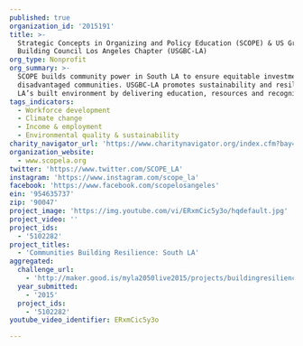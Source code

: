 ```yaml
---
published: true
organization_id: '2015191'
title: >-
  Strategic Concepts in Organizing and Policy Education (SCOPE) & US Green
  Building Council Los Angeles Chapter (USGBC-LA)
org_type: Nonprofit
org_summary: >-
  SCOPE builds community power in South LA to ensure equitable investment in
  disadvantaged communities. USGBC-LA promotes sustainability and resilience in
  LA’s built environment by delivering education, resources and recognition.
tags_indicators:
  - Workforce development
  - Climate change
  - Income & employment
  - Environmental quality & sustainability
charity_navigator_url: 'https://www.charitynavigator.org/index.cfm?bay=search.profile&ein=954635737'
organization_website:
  - www.scopela.org
twitter: 'https://www.twitter.com/SCOPE_LA'
instagram: 'https://www.instagram.com/scope_la'
facebook: 'https://www.facebook.com/scopelosangeles'
ein: '954635737'
zip: '90047'
project_image: 'https://img.youtube.com/vi/ERxmCic5y3o/hqdefault.jpg'
project_video: ''
project_ids:
  - '5102282'
project_titles:
  - 'Communities Building Resilience: South LA'
aggregated:
  challenge_url:
    - 'http://maker.good.is/myla2050live2015/projects/buildingresilienceLA.html'
  year_submitted:
    - '2015'
  project_ids:
    - '5102282'
youtube_video_identifier: ERxmCic5y3o

---
```

